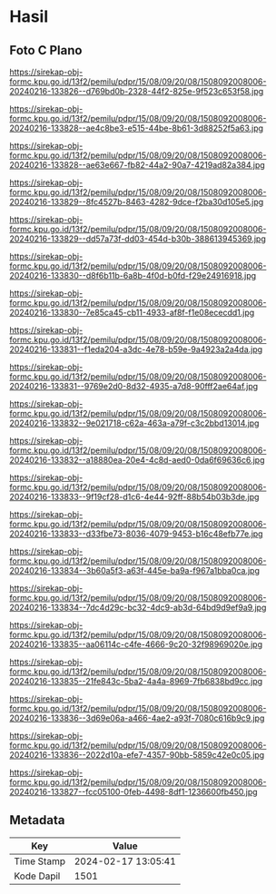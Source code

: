 # Hasil

## Foto C Plano

https://sirekap-obj-formc.kpu.go.id/13f2/pemilu/pdpr/15/08/09/20/08/1508092008006-20240216-133826--d769bd0b-2328-44f2-825e-9f523c653f58.jpg

https://sirekap-obj-formc.kpu.go.id/13f2/pemilu/pdpr/15/08/09/20/08/1508092008006-20240216-133828--ae4c8be3-e515-44be-8b61-3d88252f5a63.jpg

https://sirekap-obj-formc.kpu.go.id/13f2/pemilu/pdpr/15/08/09/20/08/1508092008006-20240216-133828--ae63e667-fb82-44a2-90a7-4219ad82a384.jpg

https://sirekap-obj-formc.kpu.go.id/13f2/pemilu/pdpr/15/08/09/20/08/1508092008006-20240216-133829--8fc4527b-8463-4282-9dce-f2ba30d105e5.jpg

https://sirekap-obj-formc.kpu.go.id/13f2/pemilu/pdpr/15/08/09/20/08/1508092008006-20240216-133829--dd57a73f-dd03-454d-b30b-388613945369.jpg

https://sirekap-obj-formc.kpu.go.id/13f2/pemilu/pdpr/15/08/09/20/08/1508092008006-20240216-133830--d8f6b11b-6a8b-4f0d-b0fd-f29e24916918.jpg

https://sirekap-obj-formc.kpu.go.id/13f2/pemilu/pdpr/15/08/09/20/08/1508092008006-20240216-133830--7e85ca45-cb11-4933-af8f-f1e08ececdd1.jpg

https://sirekap-obj-formc.kpu.go.id/13f2/pemilu/pdpr/15/08/09/20/08/1508092008006-20240216-133831--f1eda204-a3dc-4e78-b59e-9a4923a2a4da.jpg

https://sirekap-obj-formc.kpu.go.id/13f2/pemilu/pdpr/15/08/09/20/08/1508092008006-20240216-133831--9769e2d0-8d32-4935-a7d8-90fff2ae64af.jpg

https://sirekap-obj-formc.kpu.go.id/13f2/pemilu/pdpr/15/08/09/20/08/1508092008006-20240216-133832--9e021718-c62a-463a-a79f-c3c2bbd13014.jpg

https://sirekap-obj-formc.kpu.go.id/13f2/pemilu/pdpr/15/08/09/20/08/1508092008006-20240216-133832--a18880ea-20e4-4c8d-aed0-0da6f69636c6.jpg

https://sirekap-obj-formc.kpu.go.id/13f2/pemilu/pdpr/15/08/09/20/08/1508092008006-20240216-133833--9f19cf28-d1c6-4e44-92ff-88b54b03b3de.jpg

https://sirekap-obj-formc.kpu.go.id/13f2/pemilu/pdpr/15/08/09/20/08/1508092008006-20240216-133833--d33fbe73-8036-4079-9453-b16c48efb77e.jpg

https://sirekap-obj-formc.kpu.go.id/13f2/pemilu/pdpr/15/08/09/20/08/1508092008006-20240216-133834--3b60a5f3-a63f-445e-ba9a-f967a1bba0ca.jpg

https://sirekap-obj-formc.kpu.go.id/13f2/pemilu/pdpr/15/08/09/20/08/1508092008006-20240216-133834--7dc4d29c-bc32-4dc9-ab3d-64bd9d9ef9a9.jpg

https://sirekap-obj-formc.kpu.go.id/13f2/pemilu/pdpr/15/08/09/20/08/1508092008006-20240216-133835--aa06114c-c4fe-4666-9c20-32f98969020e.jpg

https://sirekap-obj-formc.kpu.go.id/13f2/pemilu/pdpr/15/08/09/20/08/1508092008006-20240216-133835--21fe843c-5ba2-4a4a-8969-7fb6838bd9cc.jpg

https://sirekap-obj-formc.kpu.go.id/13f2/pemilu/pdpr/15/08/09/20/08/1508092008006-20240216-133836--3d69e06a-a466-4ae2-a93f-7080c616b9c9.jpg

https://sirekap-obj-formc.kpu.go.id/13f2/pemilu/pdpr/15/08/09/20/08/1508092008006-20240216-133836--2022d10a-efe7-4357-90bb-5859c42e0c05.jpg

https://sirekap-obj-formc.kpu.go.id/13f2/pemilu/pdpr/15/08/09/20/08/1508092008006-20240216-133827--fcc05100-0feb-4498-8df1-1236600fb450.jpg


## Metadata

| Key        | Value               |
| ---------- | ------------------- |
| Time Stamp | 2024-02-17 13:05:41 |
| Kode Dapil | 1501                |



